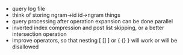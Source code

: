 * query log file
* think of storing ngram->id id->ngram things
* query processing after operation expansion can be done parallel
* inverted index compression and post list skipping, or a better intersection operation
* improve operators, so that nesting [ [] ] or { {} } will work or will be disallowed

